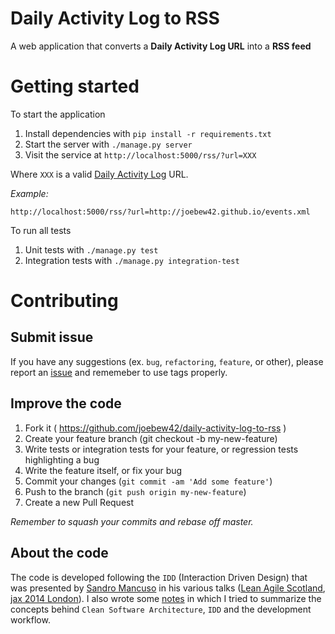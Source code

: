 # Daily Activity Log to RSS

A web application that converts a **Daily Activity Log URL** into a
**RSS feed**

# Getting started

To start the application

1. Install dependencies with `pip install -r requirements.txt`
2. Start the server with `./manage.py server`
3. Visit the service at `http://localhost:5000/rss/?url=XXX`

Where `XXX` is a valid
[Daily Activity Log](https://github.com/joebew42/daily-activity-log)
URL.

_Example:_

`http://localhost:5000/rss/?url=http://joebew42.github.io/events.xml`

To run all tests

1. Unit tests with `./manage.py test`
2. Integration tests with `./manage.py integration-test`

# Contributing

## Submit issue

If you have any suggestions (ex. `bug`, `refactoring`, `feature`, or
other), please report an
[issue](https://github.com/joebew42/daily-activity-log-to-rss/issues)
and rememeber to use tags properly.

## Improve the code

1. Fork it ( https://github.com/joebew42/daily-activity-log-to-rss )
2. Create your feature branch (git checkout -b my-new-feature)
3. Write tests or integration tests for your feature,
   or regression tests highlighting a bug
4. Write the feature itself, or fix your bug
5. Commit your changes (`git commit -am 'Add some feature'`)
6. Push to the branch (`git push origin my-new-feature`)
7. Create a new Pull Request

_Remember to squash your commits and rebase off master._

## About the code

The code is developed following the `IDD` (Interaction Driven Design)
that was presented by
[Sandro Mancuso](https://github.com/sandromancuso) in his various
talks ([Lean Agile Scotland](https://vimeo.com/107963074),
[jax 2014 London](https://vimeo.com/128596005)). I also wrote some
[notes](http://joebew42.github.io/notes/20150712SandroMancuso_CraftedDesign.txt)
in which I tried to summarize the concepts behind
`Clean Software Architecture`, `IDD` and the development workflow.
